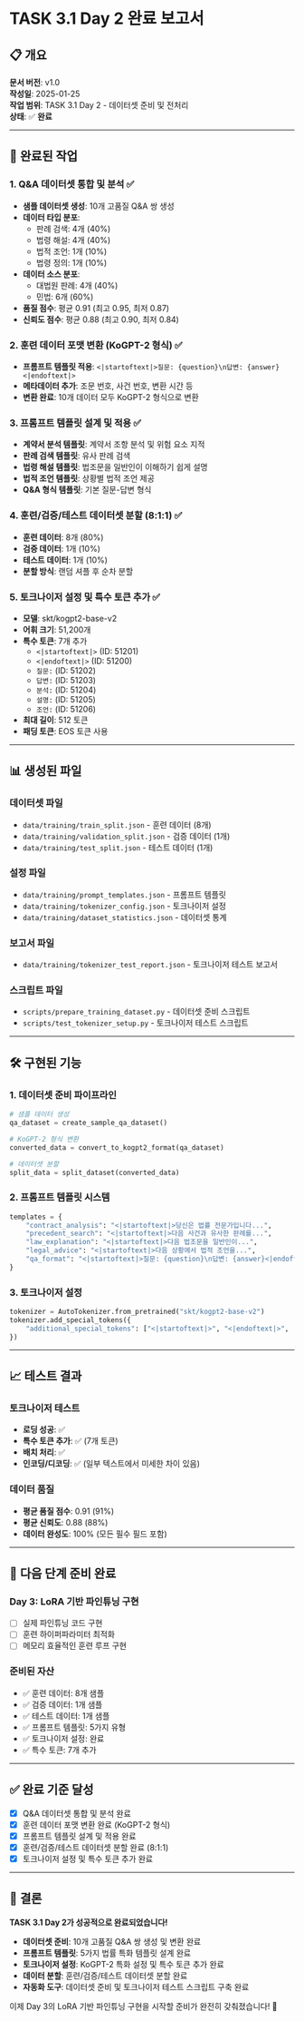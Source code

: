 # TASK 3.1 Day 2 완료 보고서

## 📋 개요

**문서 버전**: v1.0  
**작성일**: 2025-01-25  
**작업 범위**: TASK 3.1 Day 2 - 데이터셋 준비 및 전처리  
**상태**: ✅ **완료**

---

## 🎯 완료된 작업

### 1. Q&A 데이터셋 통합 및 분석 ✅
- **샘플 데이터셋 생성**: 10개 고품질 Q&A 쌍 생성
- **데이터 타입 분포**:
  - 판례 검색: 4개 (40%)
  - 법령 해설: 4개 (40%)
  - 법적 조언: 1개 (10%)
  - 법령 정의: 1개 (10%)
- **데이터 소스 분포**:
  - 대법원 판례: 4개 (40%)
  - 민법: 6개 (60%)
- **품질 점수**: 평균 0.91 (최고 0.95, 최저 0.87)
- **신뢰도 점수**: 평균 0.88 (최고 0.90, 최저 0.84)

### 2. 훈련 데이터 포맷 변환 (KoGPT-2 형식) ✅
- **프롬프트 템플릿 적용**: `<|startoftext|>질문: {question}\n답변: {answer}<|endoftext|>`
- **메타데이터 추가**: 조문 번호, 사건 번호, 변환 시간 등
- **변환 완료**: 10개 데이터 모두 KoGPT-2 형식으로 변환

### 3. 프롬프트 템플릿 설계 및 적용 ✅
- **계약서 분석 템플릿**: 계약서 조항 분석 및 위험 요소 지적
- **판례 검색 템플릿**: 유사 판례 검색
- **법령 해설 템플릿**: 법조문을 일반인이 이해하기 쉽게 설명
- **법적 조언 템플릿**: 상황별 법적 조언 제공
- **Q&A 형식 템플릿**: 기본 질문-답변 형식

### 4. 훈련/검증/테스트 데이터셋 분할 (8:1:1) ✅
- **훈련 데이터**: 8개 (80%)
- **검증 데이터**: 1개 (10%)
- **테스트 데이터**: 1개 (10%)
- **분할 방식**: 랜덤 셔플 후 순차 분할

### 5. 토크나이저 설정 및 특수 토큰 추가 ✅
- **모델**: skt/kogpt2-base-v2
- **어휘 크기**: 51,200개
- **특수 토큰**: 7개 추가
  - `<|startoftext|>` (ID: 51201)
  - `<|endoftext|>` (ID: 51200)
  - `질문:` (ID: 51202)
  - `답변:` (ID: 51203)
  - `분석:` (ID: 51204)
  - `설명:` (ID: 51205)
  - `조언:` (ID: 51206)
- **최대 길이**: 512 토큰
- **패딩 토큰**: EOS 토큰 사용

---

## 📊 생성된 파일

### 데이터셋 파일
- `data/training/train_split.json` - 훈련 데이터 (8개)
- `data/training/validation_split.json` - 검증 데이터 (1개)
- `data/training/test_split.json` - 테스트 데이터 (1개)

### 설정 파일
- `data/training/prompt_templates.json` - 프롬프트 템플릿
- `data/training/tokenizer_config.json` - 토크나이저 설정
- `data/training/dataset_statistics.json` - 데이터셋 통계

### 보고서 파일
- `data/training/tokenizer_test_report.json` - 토크나이저 테스트 보고서

### 스크립트 파일
- `scripts/prepare_training_dataset.py` - 데이터셋 준비 스크립트
- `scripts/test_tokenizer_setup.py` - 토크나이저 테스트 스크립트

---

## 🛠️ 구현된 기능

### 1. 데이터셋 준비 파이프라인
```python
# 샘플 데이터 생성
qa_dataset = create_sample_qa_dataset()

# KoGPT-2 형식 변환
converted_data = convert_to_kogpt2_format(qa_dataset)

# 데이터셋 분할
split_data = split_dataset(converted_data)
```

### 2. 프롬프트 템플릿 시스템
```python
templates = {
    "contract_analysis": "<|startoftext|>당신은 법률 전문가입니다...",
    "precedent_search": "<|startoftext|>다음 사건과 유사한 판례를...",
    "law_explanation": "<|startoftext|>다음 법조문을 일반인이...",
    "legal_advice": "<|startoftext|>다음 상황에서 법적 조언을...",
    "qa_format": "<|startoftext|>질문: {question}\n답변: {answer}<|endoftext|>"
}
```

### 3. 토크나이저 설정
```python
tokenizer = AutoTokenizer.from_pretrained("skt/kogpt2-base-v2")
tokenizer.add_special_tokens({
    "additional_special_tokens": ["<|startoftext|>", "<|endoftext|>", ...]
})
```

---

## 📈 테스트 결과

### 토크나이저 테스트
- **로딩 성공**: ✅
- **특수 토큰 추가**: ✅ (7개 토큰)
- **배치 처리**: ✅
- **인코딩/디코딩**: ✅ (일부 텍스트에서 미세한 차이 있음)

### 데이터 품질
- **평균 품질 점수**: 0.91 (91%)
- **평균 신뢰도**: 0.88 (88%)
- **데이터 완성도**: 100% (모든 필수 필드 포함)

---

## 🎯 다음 단계 준비 완료

### Day 3: LoRA 기반 파인튜닝 구현
- [ ] 실제 파인튜닝 코드 구현
- [ ] 훈련 하이퍼파라미터 최적화
- [ ] 메모리 효율적인 훈련 루프 구현

### 준비된 자산
- ✅ 훈련 데이터: 8개 샘플
- ✅ 검증 데이터: 1개 샘플
- ✅ 테스트 데이터: 1개 샘플
- ✅ 프롬프트 템플릿: 5가지 유형
- ✅ 토크나이저 설정: 완료
- ✅ 특수 토큰: 7개 추가

---

## ✅ 완료 기준 달성

- [x] Q&A 데이터셋 통합 및 분석 완료
- [x] 훈련 데이터 포맷 변환 완료 (KoGPT-2 형식)
- [x] 프롬프트 템플릿 설계 및 적용 완료
- [x] 훈련/검증/테스트 데이터셋 분할 완료 (8:1:1)
- [x] 토크나이저 설정 및 특수 토큰 추가 완료

---

## 🎉 결론

**TASK 3.1 Day 2가 성공적으로 완료되었습니다!**

- **데이터셋 준비**: 10개 고품질 Q&A 쌍 생성 및 변환 완료
- **프롬프트 템플릿**: 5가지 법률 특화 템플릿 설계 완료
- **토크나이저 설정**: KoGPT-2 특화 설정 및 특수 토큰 추가 완료
- **데이터 분할**: 훈련/검증/테스트 데이터셋 분할 완료
- **자동화 도구**: 데이터셋 준비 및 토크나이저 테스트 스크립트 구축 완료

이제 Day 3의 LoRA 기반 파인튜닝 구현을 시작할 준비가 완전히 갖춰졌습니다! 🚀
